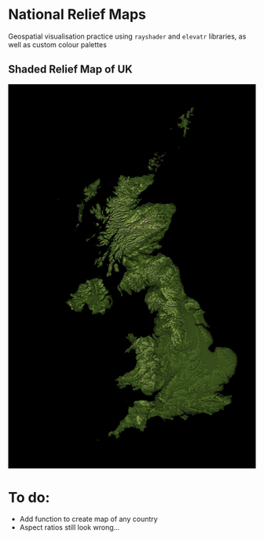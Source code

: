 # National Relief Maps
Geospatial visualisation practice using `rayshader` and `elevatr` libraries, as well as custom colour palettes

## Shaded Relief Map of UK
![alt text](https://github.com/dougaltoms/National-Relief-Maps/blob/main/uk_hillshade_green2.jpeg?raw=true)


# To do:
- Add function to create map of any country
- Aspect ratios still look wrong...
